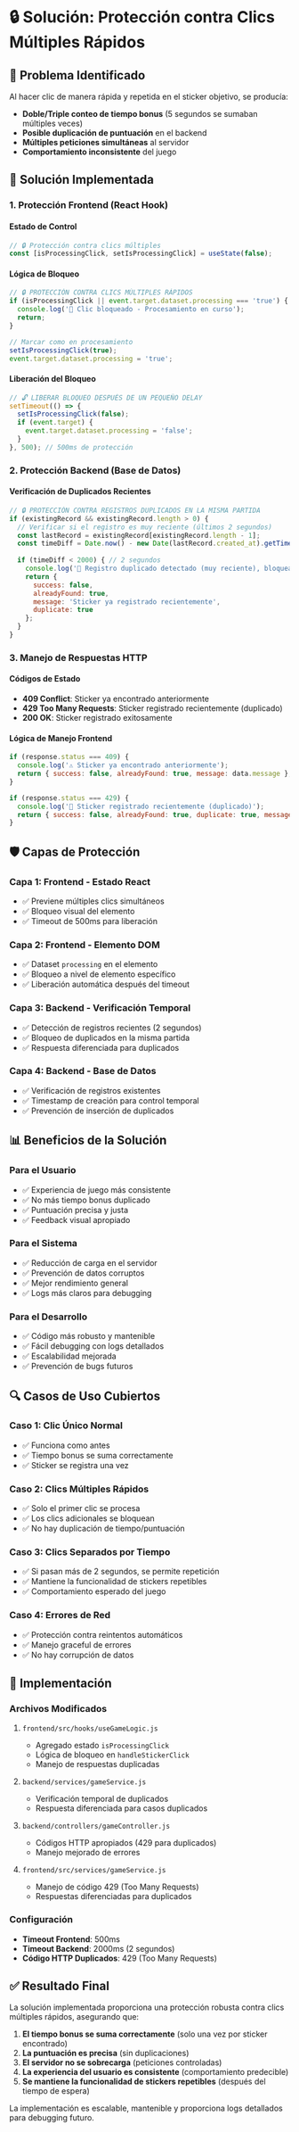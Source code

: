 # 🔒 Solución: Protección contra Clics Múltiples Rápidos

## 🎯 Problema Identificado

Al hacer clic de manera rápida y repetida en el sticker objetivo, se producía:
- **Doble/Triple conteo de tiempo bonus** (5 segundos se sumaban múltiples veces)
- **Posible duplicación de puntuación** en el backend
- **Múltiples peticiones simultáneas** al servidor
- **Comportamiento inconsistente** del juego

## 🔧 Solución Implementada

### 1. **Protección Frontend (React Hook)**

#### Estado de Control
```javascript
// 🔒 Protección contra clics múltiples
const [isProcessingClick, setIsProcessingClick] = useState(false);
```

#### Lógica de Bloqueo
```javascript
// 🔒 PROTECCIÓN CONTRA CLICS MÚLTIPLES RÁPIDOS
if (isProcessingClick || event.target.dataset.processing === 'true') {
  console.log('🚫 Clic bloqueado - Procesamiento en curso');
  return;
}

// Marcar como en procesamiento
setIsProcessingClick(true);
event.target.dataset.processing = 'true';
```

#### Liberación del Bloqueo
```javascript
// 🔓 LIBERAR BLOQUEO DESPUÉS DE UN PEQUEÑO DELAY
setTimeout(() => {
  setIsProcessingClick(false);
  if (event.target) {
    event.target.dataset.processing = 'false';
  }
}, 500); // 500ms de protección
```

### 2. **Protección Backend (Base de Datos)**

#### Verificación de Duplicados Recientes
```javascript
// 🔒 PROTECCIÓN CONTRA REGISTROS DUPLICADOS EN LA MISMA PARTIDA
if (existingRecord && existingRecord.length > 0) {
  // Verificar si el registro es muy reciente (últimos 2 segundos)
  const lastRecord = existingRecord[existingRecord.length - 1];
  const timeDiff = Date.now() - new Date(lastRecord.created_at).getTime();
  
  if (timeDiff < 2000) { // 2 segundos
    console.log('🚫 Registro duplicado detectado (muy reciente), bloqueando...');
    return {
      success: false,
      alreadyFound: true,
      message: 'Sticker ya registrado recientemente',
      duplicate: true
    };
  }
}
```

### 3. **Manejo de Respuestas HTTP**

#### Códigos de Estado
- **409 Conflict**: Sticker ya encontrado anteriormente
- **429 Too Many Requests**: Sticker registrado recientemente (duplicado)
- **200 OK**: Sticker registrado exitosamente

#### Lógica de Manejo Frontend
```javascript
if (response.status === 409) {
  console.log('⚠️ Sticker ya encontrado anteriormente');
  return { success: false, alreadyFound: true, message: data.message };
}

if (response.status === 429) {
  console.log('🚫 Sticker registrado recientemente (duplicado)');
  return { success: false, alreadyFound: true, duplicate: true, message: data.message };
}
```

## 🛡️ Capas de Protección

### **Capa 1: Frontend - Estado React**
- ✅ Previene múltiples clics simultáneos
- ✅ Bloqueo visual del elemento
- ✅ Timeout de 500ms para liberación

### **Capa 2: Frontend - Elemento DOM**
- ✅ Dataset `processing` en el elemento
- ✅ Bloqueo a nivel de elemento específico
- ✅ Liberación automática después del timeout

### **Capa 3: Backend - Verificación Temporal**
- ✅ Detección de registros recientes (2 segundos)
- ✅ Bloqueo de duplicados en la misma partida
- ✅ Respuesta diferenciada para duplicados

### **Capa 4: Backend - Base de Datos**
- ✅ Verificación de registros existentes
- ✅ Timestamp de creación para control temporal
- ✅ Prevención de inserción de duplicados

## 📊 Beneficios de la Solución

### **Para el Usuario**
- ✅ Experiencia de juego más consistente
- ✅ No más tiempo bonus duplicado
- ✅ Puntuación precisa y justa
- ✅ Feedback visual apropiado

### **Para el Sistema**
- ✅ Reducción de carga en el servidor
- ✅ Prevención de datos corruptos
- ✅ Mejor rendimiento general
- ✅ Logs más claros para debugging

### **Para el Desarrollo**
- ✅ Código más robusto y mantenible
- ✅ Fácil debugging con logs detallados
- ✅ Escalabilidad mejorada
- ✅ Prevención de bugs futuros

## 🔍 Casos de Uso Cubiertos

### **Caso 1: Clic Único Normal**
- ✅ Funciona como antes
- ✅ Tiempo bonus se suma correctamente
- ✅ Sticker se registra una vez

### **Caso 2: Clics Múltiples Rápidos**
- ✅ Solo el primer clic se procesa
- ✅ Los clics adicionales se bloquean
- ✅ No hay duplicación de tiempo/puntuación

### **Caso 3: Clics Separados por Tiempo**
- ✅ Si pasan más de 2 segundos, se permite repetición
- ✅ Mantiene la funcionalidad de stickers repetibles
- ✅ Comportamiento esperado del juego

### **Caso 4: Errores de Red**
- ✅ Protección contra reintentos automáticos
- ✅ Manejo graceful de errores
- ✅ No hay corrupción de datos

## 🚀 Implementación

### **Archivos Modificados**
1. `frontend/src/hooks/useGameLogic.js`
   - Agregado estado `isProcessingClick`
   - Lógica de bloqueo en `handleStickerClick`
   - Manejo de respuestas duplicadas

2. `backend/services/gameService.js`
   - Verificación temporal de duplicados
   - Respuesta diferenciada para casos duplicados

3. `backend/controllers/gameController.js`
   - Códigos HTTP apropiados (429 para duplicados)
   - Manejo mejorado de errores

4. `frontend/src/services/gameService.js`
   - Manejo de código 429 (Too Many Requests)
   - Respuestas diferenciadas para duplicados

### **Configuración**
- **Timeout Frontend**: 500ms
- **Timeout Backend**: 2000ms (2 segundos)
- **Código HTTP Duplicados**: 429 (Too Many Requests)

## ✅ Resultado Final

La solución implementada proporciona una protección robusta contra clics múltiples rápidos, asegurando que:

1. **El tiempo bonus se suma correctamente** (solo una vez por sticker encontrado)
2. **La puntuación es precisa** (sin duplicaciones)
3. **El servidor no se sobrecarga** (peticiones controladas)
4. **La experiencia del usuario es consistente** (comportamiento predecible)
5. **Se mantiene la funcionalidad de stickers repetibles** (después del tiempo de espera)

La implementación es escalable, mantenible y proporciona logs detallados para debugging futuro. 